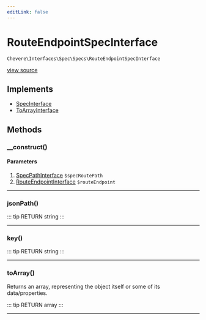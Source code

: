 ```yaml
---
editLink: false
---
```


# RouteEndpointSpecInterface

`Chevere\Interfaces\Spec\Specs\RouteEndpointSpecInterface`

[view source](https://github.com/chevere/chevere/blob/master/interfaces/Spec/Specs/RouteEndpointSpecInterface.php)

## Implements

- [SpecInterface](../SpecInterface.md)
- [ToArrayInterface](../../To/ToArrayInterface.md)

## Methods

### __construct()

#### Parameters

1. [SpecPathInterface](../SpecPathInterface.md) `$specRoutePath`
2. [RouteEndpointInterface](../../Route/RouteEndpointInterface.md) `$routeEndpoint`

---

### jsonPath()

::: tip RETURN
string
:::

---

### key()

::: tip RETURN
string
:::

---

### toArray()

Returns an array, representing the object itself or some of its data/properties.

::: tip RETURN
array
:::

---
